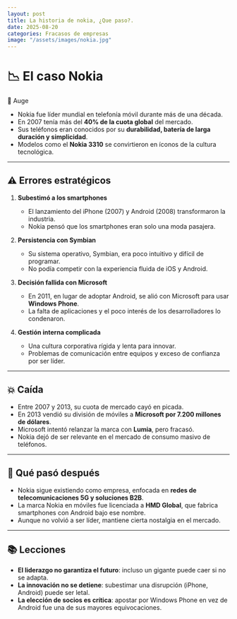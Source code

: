 ```yaml
---
layout: post
title: La historia de nokia, ¿Que paso?.
date: 2025-08-20
categories: Fracasos de empresas
image: "/assets/images/nokia.jpg"
---
```


# 📉 El caso Nokia

🚀 Auge
- Nokia fue líder mundial en telefonía móvil durante más de una década.  
- En 2007 tenía más del **40% de la cuota global** del mercado.  
- Sus teléfonos eran conocidos por su **durabilidad, batería de larga duración y simplicidad**.  
- Modelos como el **Nokia 3310** se convirtieron en íconos de la cultura tecnológica.  

---

## ⚠️ Errores estratégicos
1. **Subestimó a los smartphones**  
   - El lanzamiento del iPhone (2007) y Android (2008) transformaron la industria.  
   - Nokia pensó que los smartphones eran solo una moda pasajera.  

2. **Persistencia con Symbian**  
   - Su sistema operativo, Symbian, era poco intuitivo y difícil de programar.  
   - No podía competir con la experiencia fluida de iOS y Android.  

3. **Decisión fallida con Microsoft**  
   - En 2011, en lugar de adoptar Android, se alió con Microsoft para usar **Windows Phone**.  
   - La falta de aplicaciones y el poco interés de los desarrolladores lo condenaron.  

4. **Gestión interna complicada**  
   - Una cultura corporativa rígida y lenta para innovar.  
   - Problemas de comunicación entre equipos y exceso de confianza por ser líder.  

---

## 💥 Caída
- Entre 2007 y 2013, su cuota de mercado cayó en picada.  
- En 2013 vendió su división de móviles a **Microsoft por 7.200 millones de dólares**.  
- Microsoft intentó relanzar la marca con **Lumia**, pero fracasó.  
- Nokia dejó de ser relevante en el mercado de consumo masivo de teléfonos.  

---

## 🔄 Qué pasó después
- Nokia sigue existiendo como empresa, enfocada en **redes de telecomunicaciones 5G y soluciones B2B**.  
- La marca Nokia en móviles fue licenciada a **HMD Global**, que fabrica smartphones con Android bajo ese nombre.  
- Aunque no volvió a ser líder, mantiene cierta nostalgia en el mercado.  

---

## 📚 Lecciones
- **El liderazgo no garantiza el futuro**: incluso un gigante puede caer si no se adapta.  
- **La innovación no se detiene**: subestimar una disrupción (iPhone, Android) puede ser letal.  
- **La elección de socios es crítica**: apostar por Windows Phone en vez de Android fue una de sus mayores equivocaciones.  
